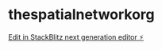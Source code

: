 # thespatialnetworkorg

[Edit in StackBlitz next generation editor ⚡️](https://stackblitz.com/~/github.com/pdxor/thespatialnetworkorg)